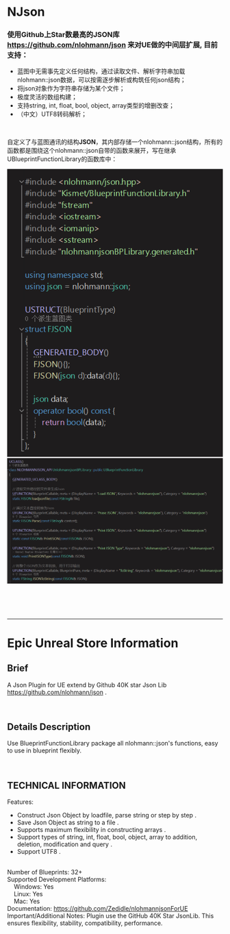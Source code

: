 # NJson
### 使用Github上Star数最高的JSON库 <https://github.com/nlohmann/json> 来对UE做的中间层扩展, 目前支持：
- 蓝图中无需事先定义任何结构，通过读取文件、解析字符串加载nlohmann::json数据，可以按需逐步解析或构筑任何json结构；
- 将json对象作为字符串存储为某个文件；
- 极度灵活的数组构建；
- 支持string, int, float, bool, object, array类型的增删改查；
- （中文）UTF8转码解析；

<br>

自定义了与蓝图通讯的结构**JSON**，其内部存储一个nlohmann::json结构，所有的函数都是围绕这个nlohmann::json自带的函数来展开，写在继承UBlueprintFunctionLibrary的函数库中：

![alt text](Resources/image.png)
![alt text](Resources/image-1.png)

<br><br><br>

----
# Epic Unreal Store Information

## Brief
A Json Plugin for UE extend by Github 40K star Json Lib <https://github.com/nlohmann/json> .

<br>

## Details Description
Use BlueprintFunctionLibrary package all nlohmann::json's functions, easy to use in blueprint flexibly.

<br>

## TECHNICAL INFORMATION
Features: 
- Construct Json Object by loadfile, parse string or step by step .
- Save Json Object as string to a file .
- Supports maximum flexibility in constructing arrays .
- Support types of string, int, float, bool, object, array to addition, deletion, modification and query .
- Support UTF8 .

<br>Number of Blueprints: 32+
<br>Supported Development Platforms:
<br>$~~~$ Windows: Yes
<br>$~~~$ Linux: Yes
<br>$~~~$ Mac: Yes
<br>Documentation: <https://github.com/Zedidle/nlohmannjsonForUE>
<br>Important/Additional Notes: Plugin use the GitHub 40K Star JsonLib. This ensures flexibility, stability, compatibility, performance.


